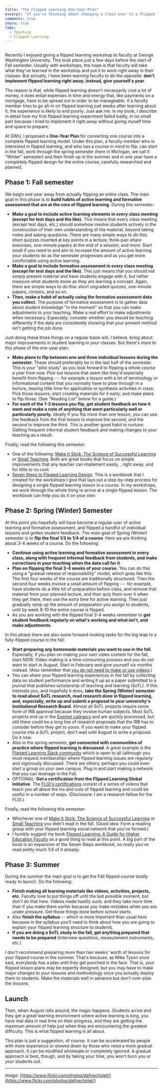 ```yaml
---
title: "The Flipped Learning One-Year-Plan"
excerpt: "If you're thinking about changing a class over to a flipped learning model, don't try it on short notice. Instead, give yourself a year to get there. Here's a guide."
comments: true
share: true
tags:
  - Teaching 
  - Flipped Learning
---
```

<img src="{{ site.url }}{{ site.baseurl }}/assets/images/2017-09-13/calendar.jpeg" alt="" class="full">

Recently I enjoyed giving a flipped learning workshop to faculty at George Washington University. This took place just a few days before the start of Fall semester. Usually with workshops, the hope is that faculty will take what they've learned in the workshop and put it to work right away in their classes. But actually, I have been warning faculty to do the opposite: __don't implement flipped learning right away. Instead, give yourself a year__. 

The reason is that, while flipped learning doesn't necessarily cost a lot of money, it does entail expenses in time and energy that, like payments on a mortgage, have to be spread out in order to be manageable. If a faculty member tries to go all-in on flipped learning just weeks after learning about it, the experience is likely to end poorly. Just ask me. In my book, I describe in detail how my first flipped learning experiment failed badly, in no small part because I tried to implement it right away without giving myself time and space to prepare.

At GWU, I proposed a __One-Year Plan__ for converting one course into a complete flipped learning model. Under this plan, a faculty member who is interested in flipped learning, and who has a course in mind to flip, can start in the fall, work through the spring semester (here in Michigan, we call it "Winter" semester) and then finish up in the summer and in one year have a completely flipped design for the entire course, carefully researched and planned. 

## Phase 1: Fall semester 

We begin one year away from actually flipping an entire class. The main goal in this phase is to __build habits of active learning and formative assessment that are at the core of flipped learning__. During this semester: 

+ __Make a goal to include active learning elements in _every_ class meeting (except for test days and the like).__ This means that every class meeting (except test days, etc.) should somehow involve students actively in the construction of their own understanding of the material, beyond taking notes and asking questions. There are many simple ways to do this: short quizzes inserted at key points in a lecture, think-pair-share exercises, one-minute papers at the end of a session, and more. Start small if you need to and aim to increase the amount of active learning your students do as the semester progresses and as you get more comfortable using active learning. 
+ __Make a goal to include formative assessment in _every_ class meeting (except for test days and the like)__. This just means that you should not simply present material and have students engage with it, but rather measure what students know as they are learning a concept. Again, there are simple ways to do this: short ungraded quizzes, one-minute papers, clickers, and so on. 
+ __Then, make a habit of actually using the formative assessment data you collect.__ The purpose of formative assessment is to gather data about student knowledge "in the moment" so that you can make adjustments to your teaching. Make a real effort to make adjustments when necessary. Especially, consider whether you should be teaching differently if the data are consistently showing that your present method isn't getting the job done. 

Just doing these three things on a regular basis will, I believe, bring about major improvements in student learning in your classes. But there's more to  this phase of the one-year plan: 

+ __Make plans to flip between one and three individual lessons during the semester.__ These should preferably be in the last half of the semester. This is your "pilot study" as you look forward to flipping a whole course a year from now. Pick out lessons that seem like they'd especially benefit from flipping --- for example a lesson with a lot of terminology or informational content that you normally have to plow through in a lecture, leaving little time for application or synthesis activities in class. Pick those lessons; start creating materials for it early; and make plans to flip those. (See "Reading List" below for a guide.) 
+ __For each of the 1-3 lessons you flip, get student feedback on how it went and make a note of anything that went particularly well or particularly poorly__. Ideally if you flip more than one lesson, you can use the feedback from the first lesson to improve the second, and the second to improve the third. This is another good habit to nurture: Getting frequent informal student feedback and making changes to your teaching as a result. 

Finally, read the following this semester: 

+ One of the following: [Make It Stick: The Science of Successful Learning](http://a.co/henb2mu) or [Small Teaching](http://a.co/cm6sKL3). Both are great books that focus on simple improvements that any teacher can implement easily, , right away, and for little to no cost. 
+ [Seven Steps to Flipped Learning Design](https://github.com/RobertTalbert/sevensteps/blob/master/SevenSteps.md). This is a workbook that I created for the workshops I give that lays out a step-by-step process for designing a single flipped learning lesson in a course. In my workshops, we work through the whole thing to arrive at a single flipped lesson. The workbook can help you do it on your own. 

## Phase 2: Spring (Winter) Semester

At this point you hopefully will have become a regular user of active learning and formative assessment, and flipped a handful of individual lessons and gotten student feedback. The main goal of Spring (Winter) semester is to __flip the final 1/3 to 1/4 of a course__. Here we are thinking about 3-4 _weeks_ of a course. Do the following: 

+ __Continue using active learning and formative assessment in every class, along with frequent informal feedback from students, and make corrections in your teaching when the data call for it__. 
+ __Plan on flipping the final 3-4 weeks of your course.__ You can do this using a "gradual release of responsibility" model, which goes like this: The first four weeks of the course are traditionally structured. Then the second four weeks involve a small amount of flipping --- for example, have students do a little bit of preparation before class, and remove that material from your planned lecture, and then quiz them over it when they get there, then use the extra time for active learning. Then just gradually ramp up the amount of preparation you assign to students, until by week 8-10 the entire course is flipped.  
+ As you are working with the flipped final 3-4 weeks remember to __get student feedback regularly on what's working and what isn't, and make adjustments__. 

In this phase there are also some forward-looking tasks for the big leap to a fully-flipped course in the fall: 

+ __Start preparing any homemade materials you want to use in the fall__. Especially, if you plan on making your own video content for the fall, start NOW. Video-making is a time-consuming process and you do _not_ want to start in August. Start in February and give yourself six months instead. (Also remember that [you do not need to make or use videos](http://rtalbert.org/flipped-learning-without-video/).) 
+ You can share your flipped learning experiences in the fall by collecting data on student performance and writing it up as a paper submitted to a journal that publishes scholarship of teaching and learning (SoTL). If this interests you, and hopefully it does, __take the Spring (Winter) semester to read about SoTL research, read research done in flipped learning, and, especially, write up and submit a proposal to your university's Institutional Research Board__. Almost all SoTL projects require some form of IRB approval because they involve human subjects. Most SoTL projects end up in the [Exempt category](https://irb.northwestern.edu/process/new-study/reviews/exempt-categories-examples) and are quickly processed, but still there could be a long line of research proposals that the IRB has to consider before they get to yours. If you want to make your flipped course into a SoTL project, don't wait until August to write a proposal. Do it now. 
+ Also in the spring semester, __get connected with communities of practice where flipped learning is discussed__. A great example is the [Flipped Learning Slack community](https://flippedlearning.org/fln-updates/join-the-flipped-learning-slack-community/) which is open to all (although you must request membership) where flipped learning issues are regularly and vigorously discussed. There are others; perhaps you could even start a group on your own campus. Plug in and start making a network that you can leverage in the Fall. 
+ OPTIONAL: __Get a certification from the Flipped Learning Global Initiative__. The [FLGI's certifications](http://flglobal.org/getcertified/) consist of a series of videos that teach you all about the ins and outs of flipped learning and could be useful in a number of ways.   (Disclosure: I am a research fellow for the FLGI.) 

Finally, read the following this semester: 

+ Whichever one of [Make It Stick: The Science of Successful Learning](http://a.co/henb2mu) or [Small Teaching](http://a.co/cm6sKL3) you didn't read in the fall. (Good idea: Form a reading group with your flipped learning social network that you've formed.) 
+ I humbly suggest my book [Flipped Learning: A Guide for Higher Education Faculty](http://rtalbert.org/book) as a good thing to read at this point. A big part of the book is an expansion of the Seven Steps workbook, so really you've read pretty much 1/4 of it already. 

## Phase 3: Summer 

During the summer the main goal is to get the Fall flipped course totally ready to launch. Do the following: 

+ __Finish making all learning materials like videos, activities, projects, etc.__ Faculty love to put things off until the last possible moment, but don't do that here. Videos made hastily suck; and they take more time than if you make them earlier because you make mistakes when you are under pressure. Get those things done before school starts. 
+ Also __finish the syllabus__ -- which is more important than usual here because in the syllabus you'll need to think about how you are going to explain your flipped learning structure to students. 
+ __If you are doing a SoTL study in the fall, get anything prepared that needs to be prepared__ (interview questions, measurement instruments, etc.) 

I don't recommend preparing more than two weeks' worth of lessons for your flipped course in the summer. That's because, as Mike Tyson once said, everybody has a plan until they get punched in the face. That is, your flipped lesson plans may be expertly designed, but you may have to make major changes to your lessons and methodology once you actually deploy them to students. Make the _materials_ well in advance but don't over-plan the _lessons_. 


## Launch

Then, when August rolls around, the magic happens. Students arrive and they get a great learning environment where active learning is king, you have real data in real time on their progress, and they are getting the maximum amount of help just when they are encountering the greatest difficulty. This is what flipped learning is all about. 

This plan is just a suggestion, of course. It can be accelerated by people with more experience or slowed down by those who need a more gradual approach. It can be modified wholesale or completely ignored. A gradual approach is best, though, and by taking your time, you won't burn you or your students out. 

---

_Image_: [https://www.flickr.com/photos/dafnecholet/](https://www.flickr.com/photos/dafnecholet/)